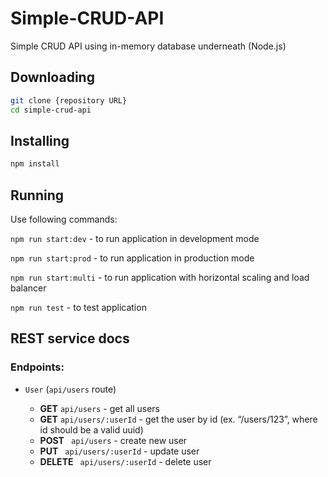 # Simple-CRUD-API

Simple CRUD API using in-memory database underneath (Node.js)

## Downloading

```bash
git clone {repository URL}
cd simple-crud-api
```

## Installing

```bash
npm install
```

## Running

Use following commands:

`npm run start:dev` - to run application in development mode

`npm run start:prod` - to run application in production mode

`npm run start:multi` - to run application with horizontal scaling and load balancer

`npm run test` - to test application

## REST service docs

### Endpoints:

- `User` (`api/users` route)

  - **GET** `api/users` - get all users
  - **GET** `api/users/:userId` - get the user by id (ex. “/users/123”, where id should be a valid uuid)
  - **POST** ` api/users` - create new user
  - **PUT** ` api/users/:userId` - update user
  - **DELETE** ` api/users/:userId` - delete user

